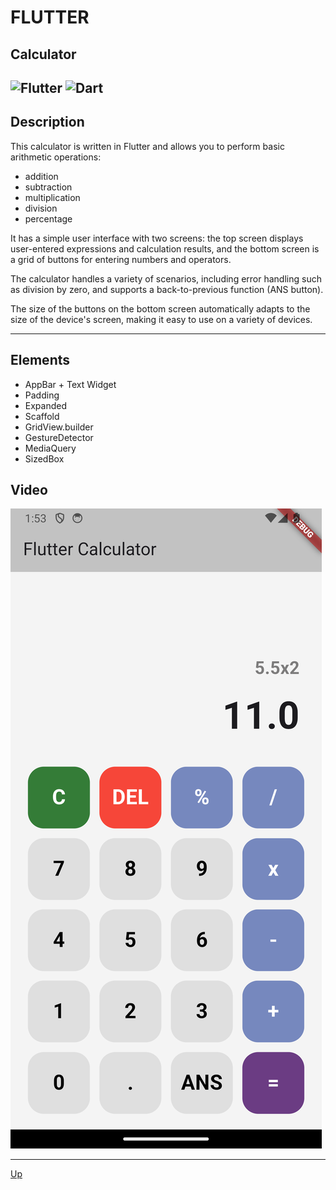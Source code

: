 <a id="anchor"></a>
# FLUTTER
## Calculator
![Flutter](https://img.shields.io/badge/Flutter-%2302569B.svg?style=for-the-badge&logo=Flutter&logoColor=white)
![Dart](https://img.shields.io/badge/dart-%230175C2.svg?style=for-the-badge&logo=dart&logoColor=white)
---
## Description
This calculator is written in Flutter and allows you to perform basic arithmetic operations:

* addition 
* subtraction
* multiplication 
* division
* percentage 

It has a simple user interface with two screens: the top screen displays user-entered expressions and calculation results, and the bottom screen is a grid of buttons for entering numbers and operators. 

The calculator handles a variety of scenarios, including error handling such as division by zero, and supports a back-to-previous function (ANS button). 

The size of the buttons on the bottom screen automatically adapts to the size of the device's screen, making it easy to use on a variety of devices.
***

## Elements
  
* AppBar + Text Widget
* Padding
* Expanded
* Scaffold
* GridView.builder
* GestureDetector
* MediaQuery 
* SizedBox 

## Video

[![Example](https://github.com/ROOTZLA/FLUTTER-Calculator/blob/main/assets/calc.png?raw=true)](https://github.com/ROOTZLA/FLUTTER-Calculator/assets/148280991/1baf9aed-00bf-4335-be5a-9b928a1696ca)


___
[Up](#anchor)
